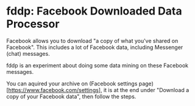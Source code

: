 # fddp: Facebook Downloaded Data Processor

Facebook allows you to download "a copy of what you've shared on Facebook".
This includes a lot of Facebook data, including Messenger (chat) messages.

fddp is an experiment about doing some data mining on these Facebook messages.

You can aquired your archive on (Facebook settings page)[https://www.facebook.com/settings],
it is at the end under "Download a copy of your Facebook data", then follow the steps.